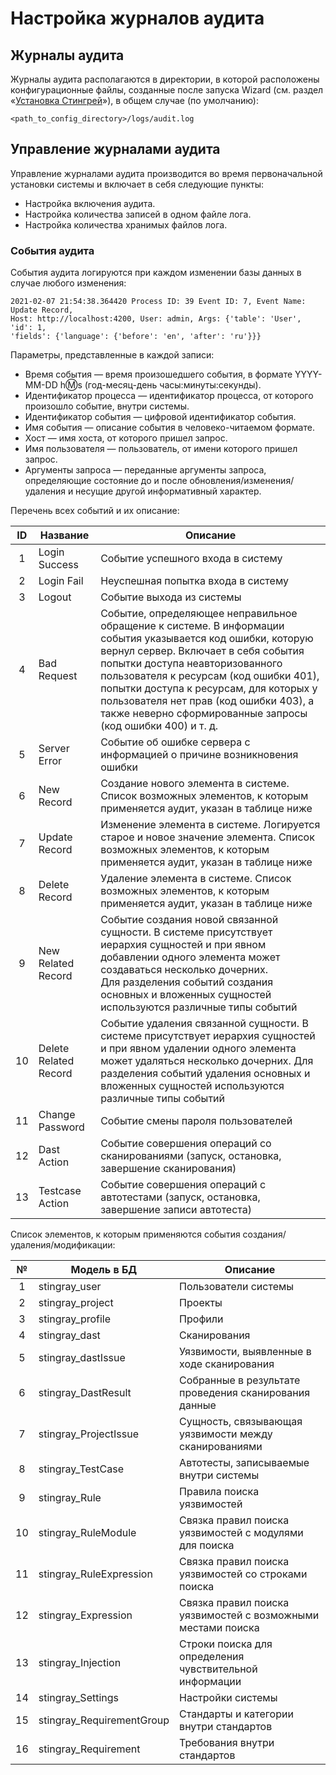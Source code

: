 # Настройка журналов аудита

## Журналы аудита

Журналы аудита располагаются в директории, в которой расположены конфигурационные файлы, созданные после запуска Wizard (см. раздел «[Установка Стингрей](./ustanovka_stingray.md)»), в общем случае (по умолчанию):

    <path_to_config_directory>/logs/audit.log

## Управление журналами аудита

Управление журналами аудита производится во время первоначальной установки системы и включает в себя следующие пункты:

* Настройка включения аудита.
* Настройка количества записей в одном файле лога.
* Настройка количества хранимых файлов лога.

### События аудита

События аудита логируются при каждом изменении базы данных в случае любого изменения:

    2021-02-07 21:54:38.364420 Process ID: 39 Event ID: 7, Event Name: Update Record,
    Host: http://localhost:4200, User: admin, Args: {'table': 'User', 'id': 1,
    'fields': {'language': {'before': 'en', 'after': 'ru'}}}

Параметры, представленные в каждой записи:

* Время события — время произошедшего события, в формате YYYY-MM-DD h:m:s (год-месяц-день часы:минуты:секунды).
* Идентификатор процесса — идентификатор процесса, от которого произошло событие, внутри системы.
* Идентификатор события — цифровой идентификатор события.
* Имя события — описание события в человеко-читаемом формате.
* Хост — имя хоста, от которого пришел запрос.
* Имя пользователя — пользователь, от имени которого пришел запрос.
* Аргументы запроса — переданные аргументы запроса, определяющие состояние до и после обновления/изменения/удаления и несущие другой информативный характер.

Перечень всех событий и их описание:

ID|Название|Описание
:-:|-|-
1|Login Success|Событие успешного входа в систему
2|Login Fail|Неуспешная попытка входа в систему
3|Logout|Событие выхода из системы
4|Bad Request|Событие, определяющее неправильное обращение к системе. В информации события указывается код ошибки, которую вернул сервер. Включает в себя события попытки доступа неавторизованного пользователя к ресурсам (код ошибки 401), попытки доступа к ресурсам, для которых у пользователя нет прав (код ошибки 403), а также неверно сформированные запросы (код ошибки 400) и т. д.
5|Server Error|Событие об ошибке сервера с информацией о причине возникновения ошибки
6|New Record|Создание нового элемента в системе. Список возможных элементов, к которым применяется аудит, указан в таблице ниже
7|Update Record|Изменение элемента в системе. Логируется старое и новое значение элемента. Список возможных элементов, к которым применяется аудит, указан в таблице ниже
8|Delete Record|Удаление элемента в системе. Список возможных элементов, к которым применяется аудит, указан в таблице ниже
9|New Related Record|Событие создания новой связанной сущности. В системе присутствует иерархия сущностей и при явном добавлении одного элемента может создаваться несколько дочерних.<br>Для разделения событий создания основных и вложенных сущностей используются различные типы событий
10|Delete Related Record|Событие удаления связанной сущности. В системе присутствует иерархия сущностей и при явном удалении одного элемента может удаляться несколько дочерних. Для разделения событий удаления основных и вложенных сущностей используются различные типы событий
11|Change Password|Событие смены пароля пользователей
12|Dast Action|Событие совершения операций со сканированиями (запуск, остановка, завершение сканирования)
13|Testcase Action|Событие совершения операций с автотестами (запуск, остановка, завершение записи автотеста)

Список элементов, к которым применяются события создания/удаления/модификации:

№|Модель в БД|Описание
:-:|-|-
1|stingray_user|Пользователи системы
2|stingray_project|Проекты
3|stingray_profile|Профили
4|stingray_dast|Сканирования
5|stingray_dastIssue|Уязвимости, выявленные в ходе сканирования
6|stingray_DastResult|Собранные в результате проведения сканирования данные
7|stingray_ProjectIssue|Сущность, связывающая уязвимости между сканированиями
8|stingray_TestCase|Автотесты, записываемые внутри системы
9|stingray_Rule|Правила поиска уязвимостей
10|stingray_RuleModule|Связка правил поиска уязвимостей с модулями для поиска
11|stingray_RuleExpression|Связка правил поиска уязвимостей со строками поиска
12|stingray_Expression|Связка правил поиска уязвимостей с возможными местами поиска
13|stingray_Injection|Строки поиска для определения чувствительной информации
14|stingray_Settings|Настройки системы
15|stingray_RequirementGroup|Стандарты и категории внутри стандартов
16|stingray_Requirement|Требования внутри стандартов